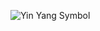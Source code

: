 ![Yin Yang Symbol](https://upload.wikimedia.org/wikipedia/commons/thumb/1/17/Yin_yang.svg/260px-Yin_yang.svg.png)
